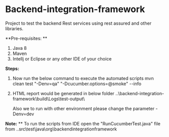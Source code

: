 # Backend-integration-framework

Project to test the backend Rest services using rest assured and other libraries.

**Pre-requisites: **
1) Java 8
2) Maven
3) Intellj or Eclipse or any other IDE of your choice

**Steps:**
1) Now run the below command to execute the automated scripts
   mvn clean test "-Denv=qa" "-Dcucumber.options=@smoke" --info
2) HTML report would be generated in below folder
   ..\backend-integration-framework\build\Logs\test-output\
   
   Also we to run with other environment please change the parameter -Denv=dev
   
**Note:**
** To run the scripts from IDE open the "RunCucumberTest.java" file from ..src\test\java\org\backendintegrationframework
